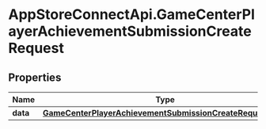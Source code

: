 # AppStoreConnectApi.GameCenterPlayerAchievementSubmissionCreateRequest

## Properties

Name | Type | Description | Notes
------------ | ------------- | ------------- | -------------
**data** | [**GameCenterPlayerAchievementSubmissionCreateRequestData**](GameCenterPlayerAchievementSubmissionCreateRequestData.md) |  | 


